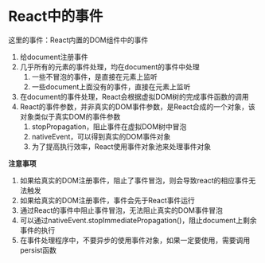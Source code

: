# React中的事件

这里的事件：React内置的DOM组件中的事件

1. 给document注册事件
2. 几乎所有的元素的事件处理，均在document的事件中处理
   1. 一些不冒泡的事件，是直接在元素上监听
   2. 一些document上面没有的事件，直接在元素上监听
3. 在document的事件处理，React会根据虚拟DOM树的完成事件函数的调用
4. React的事件参数，并非真实的DOM事件参数，是React合成的一个对象，该对象类似于真实DOM的事件参数
   1. stopPropagation，阻止事件在虚拟DOM树中冒泡
   2. nativeEvent，可以得到真实的DOM事件对象
   3. 为了提高执行效率，React使用事件对象池来处理事件对象


**注意事项**

1. 如果给真实的DOM注册事件，阻止了事件冒泡，则会导致react的相应事件无法触发
2. 如果给真实的DOM注册事件，事件会先于React事件运行
3. 通过React的事件中阻止事件冒泡，无法阻止真实的DOM事件冒泡
4. 可以通过nativeEvent.stopImmediatePropagation()，阻止document上剩余事件的执行
5. 在事件处理程序中，不要异步的使用事件对象，如果一定要使用，需要调用persist函数